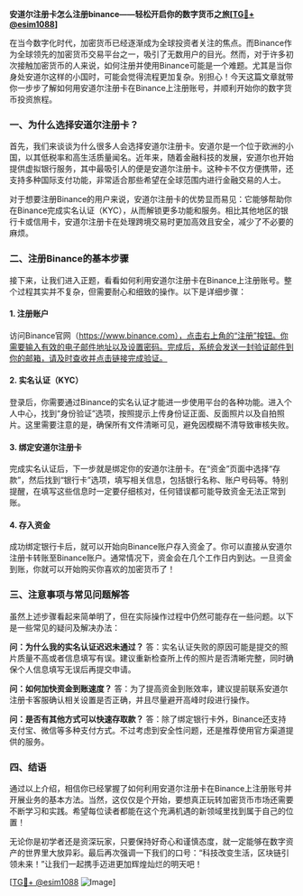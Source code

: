 **安道尔注册卡怎么注册binance——轻松开启你的数字货币之旅[[TG💪+ @esim1088](https://t.me/s/esim1088)]**

在当今数字化时代，加密货币已经逐渐成为全球投资者关注的焦点。而Binance作为全球领先的加密货币交易平台之一，吸引了无数用户的目光。然而，对于许多初次接触加密货币的人来说，如何注册并使用Binance可能是一个难题。尤其是当你身处安道尔这样的小国时，可能会觉得流程更加复杂。别担心！今天这篇文章就带你一步步了解如何用安道尔注册卡在Binance上注册账号，并顺利开始你的数字货币投资旅程。

### 一、为什么选择安道尔注册卡？

首先，我们来谈谈为什么很多人会选择安道尔注册卡。安道尔是一个位于欧洲的小国，以其低税率和高生活质量闻名。近年来，随着金融科技的发展，安道尔也开始提供虚拟银行服务，其中最吸引人的便是安道尔注册卡。这种卡不仅方便携带，还支持多种国际支付功能，非常适合那些希望在全球范围内进行金融交易的人士。

对于想要注册Binance的用户来说，安道尔注册卡的优势显而易见：它能够帮助你在Binance完成实名认证（KYC），从而解锁更多功能和服务。相比其他地区的银行卡或信用卡，安道尔注册卡在处理跨境交易时更加高效且安全，减少了不必要的麻烦。

### 二、注册Binance的基本步骤

接下来，让我们进入正题，看看如何利用安道尔注册卡在Binance上注册账号。整个过程其实并不复杂，但需要耐心和细致的操作。以下是详细步骤：

#### 1. 注册账户
访问Binance官网（https://www.binance.com），点击右上角的“注册”按钮。你需要输入有效的电子邮件地址以及设置密码。完成后，系统会发送一封验证邮件到你的邮箱，请及时查收并点击链接完成验证。

#### 2. 实名认证（KYC）
登录后，你需要通过Binance的实名认证才能进一步使用平台的各种功能。进入个人中心，找到“身份验证”选项，按照提示上传身份证正面、反面照片以及自拍照片。这里需要注意的是，确保所有文件清晰可见，避免因模糊不清导致审核失败。

#### 3. 绑定安道尔注册卡
完成实名认证后，下一步就是绑定你的安道尔注册卡。在“资金”页面中选择“存款”，然后找到“银行卡”选项，填写相关信息，包括银行名称、账户号码等。特别提醒，在填写这些信息时一定要仔细核对，任何错误都可能导致资金无法正常到账。

#### 4. 存入资金
成功绑定银行卡后，就可以开始向Binance账户存入资金了。你可以直接从安道尔注册卡转账至Binance账户。通常情况下，资金会在几个工作日内到达。一旦资金到账，你就可以开始购买你喜欢的加密货币了！

### 三、注意事项与常见问题解答

虽然上述步骤看起来简单明了，但在实际操作过程中仍然可能存在一些问题。以下是一些常见的疑问及解决办法：

**问：为什么我的实名认证迟迟未通过？**
答：实名认证失败的原因可能是提交的照片质量不高或者信息填写有误。建议重新检查所上传的照片是否清晰完整，同时确保个人信息填写无误后再提交申请。

**问：如何加快资金到账速度？**
答：为了提高资金到账效率，建议提前联系安道尔注册卡客服确认相关设置是否正确，并且尽量避开高峰时段进行操作。

**问：是否有其他方式可以快速存取款？**
答：除了绑定银行卡外，Binance还支持支付宝、微信等多种支付方式。不过考虑到安全性问题，还是推荐使用官方渠道提供的服务。

### 四、结语

通过以上介绍，相信你已经掌握了如何利用安道尔注册卡在Binance上注册账号并开展业务的基本方法。当然，这仅仅是个开始，要想真正玩转加密货币市场还需要不断学习和实践。希望每位读者都能在这个充满机遇的新领域里找到属于自己的位置！

无论你是初学者还是资深玩家，只要保持好奇心和谨慎态度，就一定能够在数字资产的世界里大放异彩。最后再次强调一下我们的口号：“科技改变生活，区块链引领未来！”让我们一起携手迈进更加辉煌灿烂的明天吧！

[[TG💪+ @esim1088](https://t.me/s/esim1088) ![Image](https://i.postimg.cc/4NQfJmqS/Snipaste-2025-05-13-00-14-12.png)]